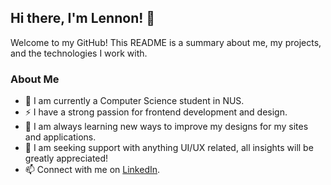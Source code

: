 ## Hi there, I'm Lennon! 👋
Welcome to my GitHub! This README is a summary about me, my projects, and the technologies I work with.

### About Me
- 🔭 I am currently a Computer Science student in NUS.
- ⚡ I have a strong passion for frontend development and design.
- 🌱 I am always learning new ways to improve my designs for my sites and applications. 
- 🤔 I am seeking support with anything UI/UX related, all insights will be greatly appreciated!
- 📫 Connect with me on [LinkedIn](https://www.linkedin.com/in/lennon-leung-08aa1a36a/).

<!--
**lemonishi/lemonishi** is a ✨ _special_ ✨ repository because its `README.md` (this file) appears on your GitHub profile.

Here are some ideas to get you started:

- 🔭 I’m currently working on ...
- 🌱 I’m currently learning ...
- 👯 I’m looking to collaborate on ...
- 🤔 I’m looking for help with ...
- 💬 Ask me about ...
- 📫 How to reach me: ...
- 😄 Pronouns: ...
- ⚡ Fun fact: ...
-->
